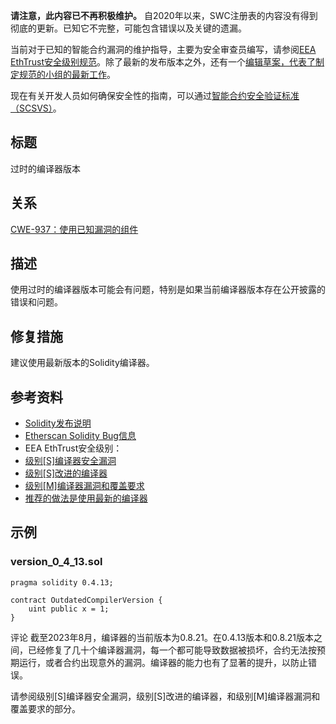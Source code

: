 **请注意，此内容已不再积极维护。**
自2020年以来，SWC注册表的内容没有得到彻底的更新。已知它不完整，可能包含错误以及关键的遗漏。

当前对于已知的智能合约漏洞的维护指导，主要为安全审查员编写，请参阅[EEA EthTrust安全级别规范](https://entethalliance.org/specs/ethtrust-sl)。除了最新的发布版本之外，还有一个[编辑草案，代表了制定规范的小组的最新工作](https://entethalliance.github.io/eta-registry/security-levels-spec.html)。

现在有关开发人员如何确保安全性的指南，可以通过[智能合约安全验证标准（SCSVS）](https://github.com/ComposableSecurity/SCSVS)。

## 标题 
过时的编译器版本

## 关系
[CWE-937：使用已知漏洞的组件](http://cwe.mitre.org/data/definitions/937.html)

## 描述
使用过时的编译器版本可能会有问题，特别是如果当前编译器版本存在公开披露的错误和问题。

## 修复措施
建议使用最新版本的Solidity编译器。

## 参考资料
* [Solidity发布说明](https://github.com/ethereum/solidity/releases)
* [Etherscan Solidity Bug信息](https://etherscan.io/solcbuginfo)
* EEA EthTrust安全级别：
* [级别[S]编译器安全漏洞](https://entethalliance.org/specs/ethtrust-sl/#sec-1-compiler-bugs)
* [级别[S]改进的编译器](https://entethalliance.org/specs/ethtrust-sl/#sec-1-compile-improvements)
* [级别[M]编译器漏洞和覆盖要求](https://entethalliance.org/specs/ethtrust-sl/#sec-level-2-compiler-bugs)
* [推荐的做法是使用最新的编译器](https://entethalliance.org/specs/ethtrust-sl/#req-R-use-latest-compiler)

## 示例

### version_0_4_13.sol
``` solidity
pragma solidity 0.4.13;

contract OutdatedCompilerVersion {
    uint public x = 1;
}
```

评论
截至2023年8月，编译器的当前版本为0.8.21。在0.4.13版本和0.8.21版本之间，已经修复了几十个编译器漏洞，每一个都可能导致数据被损坏，合约无法按预期运行，或者合约出现意外的漏洞。编译器的能力也有了显著的提升，以防止错误。

请参阅级别[S]编译器安全漏洞，级别[S]改进的编译器，和级别[M]编译器漏洞和覆盖要求的部分。